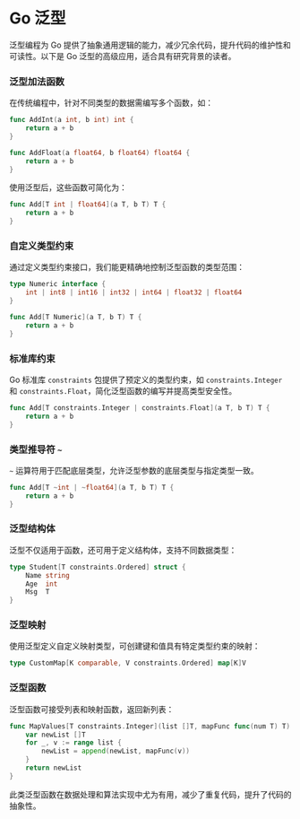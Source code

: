 # Go 泛型

泛型编程为 Go 提供了抽象通用逻辑的能力，减少冗余代码，提升代码的维护性和可读性。以下是 Go 泛型的高级应用，适合具有研究背景的读者。

### 泛型加法函数

在传统编程中，针对不同类型的数据需编写多个函数，如：

```go
func AddInt(a int, b int) int {
	return a + b
}

func AddFloat(a float64, b float64) float64 {
	return a + b
}
```

使用泛型后，这些函数可简化为：

```go
func Add[T int | float64](a T, b T) T {
	return a + b
}
```

### 自定义类型约束

通过定义类型约束接口，我们能更精确地控制泛型函数的类型范围：

```go
type Numeric interface {
	int | int8 | int16 | int32 | int64 | float32 | float64
}

func Add[T Numeric](a T, b T) T {
	return a + b
}
```

### 标准库约束

Go 标准库 `constraints` 包提供了预定义的类型约束，如 `constraints.Integer` 和 `constraints.Float`，简化泛型函数的编写并提高类型安全性。

```go
func Add[T constraints.Integer | constraints.Float](a T, b T) T {
	return a + b
}
```

### 类型推导符 `~`

`~` 运算符用于匹配底层类型，允许泛型参数的底层类型与指定类型一致。

```go
func Add[T ~int | ~float64](a T, b T) T {
	return a + b
}
```

### 泛型结构体

泛型不仅适用于函数，还可用于定义结构体，支持不同数据类型：

```go
type Student[T constraints.Ordered] struct {
	Name string
	Age  int
	Msg  T
}
```

### 泛型映射

使用泛型定义自定义映射类型，可创建键和值具有特定类型约束的映射：

```go
type CustomMap[K comparable, V constraints.Ordered] map[K]V
```

### 泛型函数

泛型函数可接受列表和映射函数，返回新列表：

```go
func MapValues[T constraints.Integer](list []T, mapFunc func(num T) T) []T {
	var newList []T
	for _, v := range list {
		newList = append(newList, mapFunc(v))
	}
	return newList
}
```

此类泛型函数在数据处理和算法实现中尤为有用，减少了重复代码，提升了代码的抽象性。
